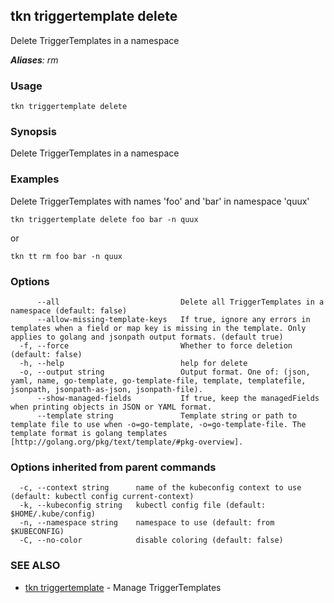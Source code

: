 ## tkn triggertemplate delete

Delete TriggerTemplates in a namespace

***Aliases**: rm*

### Usage

```
tkn triggertemplate delete
```

### Synopsis

Delete TriggerTemplates in a namespace

### Examples

Delete TriggerTemplates with names 'foo' and 'bar' in namespace 'quux'

    tkn triggertemplate delete foo bar -n quux

or

    tkn tt rm foo bar -n quux


### Options

```
      --all                           Delete all TriggerTemplates in a namespace (default: false)
      --allow-missing-template-keys   If true, ignore any errors in templates when a field or map key is missing in the template. Only applies to golang and jsonpath output formats. (default true)
  -f, --force                         Whether to force deletion (default: false)
  -h, --help                          help for delete
  -o, --output string                 Output format. One of: (json, yaml, name, go-template, go-template-file, template, templatefile, jsonpath, jsonpath-as-json, jsonpath-file).
      --show-managed-fields           If true, keep the managedFields when printing objects in JSON or YAML format.
      --template string               Template string or path to template file to use when -o=go-template, -o=go-template-file. The template format is golang templates [http://golang.org/pkg/text/template/#pkg-overview].
```

### Options inherited from parent commands

```
  -c, --context string      name of the kubeconfig context to use (default: kubectl config current-context)
  -k, --kubeconfig string   kubectl config file (default: $HOME/.kube/config)
  -n, --namespace string    namespace to use (default: from $KUBECONFIG)
  -C, --no-color            disable coloring (default: false)
```

### SEE ALSO

* [tkn triggertemplate](tkn_triggertemplate.md)	 - Manage TriggerTemplates

